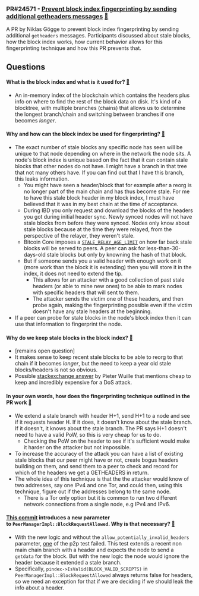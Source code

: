 ### PR#24571 - [Prevent block index fingerprinting by sending additional getheaders messages](https://github.com/bitcoin/bitcoin/pull/24571) [:eyes:](https://bitcoincore.reviews/24571)

A PR by Niklas Gögge to prevent block index fingerprinting by sending additional `getheaders` messages. Participants discussed about stale blocks, how the block index works, how current behavior allows for this fingerprinting technique and how this PR prevents that. 

## Questions

#### What is the block index and what is it used for? [:link:](https://bitcoincore.reviews/24571#l-17)

- An in-memory index of the blockchain which contains the headers plus info on where to find the rest of the block data on disk. It's kind of a blocktree, with multiple branches (chains) that allows us to determine the longest branch/chain and switching between branches if one becomes _longer_.


#### Why and how can the block index be used for fingerprinting? [:link:](https://bitcoincore.reviews/24571#l-28) 

- The exact number of stale blocks any specific node has seen will be unique to that node depending on where in the network the node sits. A node's block index is unique based on the fact that it can contain stale blocks that other nodes do not have. I might have a branch in that tree that not many others have. If you can find out that I have this branch, this leaks information.
	-  You might have seen a header/block that for example after a reorg is no longer part of the main chain and has thus become stale. For me to have this stale block header in my block index, I must have believed that it was in my best chain at the time of acceptance.
	-  During IBD you only request and download the blocks of the headers you got during initial header sync. Newly synced nodes will not have stale blocks from before they were synced. Nodes only know about stale blocks because at the time they were relayed, from the perspective of the relayer, they weren't stale.
	- Bitcoin Core imposes a [`STALE_RELAY_AGE_LIMIT`](https://github.com/bitcoin-core-review-club/bitcoin/blob/pr24571/src/net_processing.cpp#L78) on how far back stale blocks will be served to peers. A peer can ask for less-than-30-days-old stale blocks but only by knowning the hash of that block. 
	-  But if someone sends you a valid header with enough work on it (more work than the block it is extending) then you will store it in the index, it does not need to extend the tip.
		- This allows for an attacker with a good collection of past stale headers (or able to mine new ones) to be able to mark nodes with specific headers that will sent to them. 
		- The attacker sends the victim one of these headers, and then probe again, making the fingerprinting possible even if the victim doesn't have any stale headers at the beginning.
- If a peer can probe for stale blocks in the node's block index then it can use that information to fingerprint the node.

#### Why do we keep stale blocks in the block index? [:link:](https://bitcoincore.reviews/24571#l-63)

- [remains open question]
- It makes sense to keep recent stale blocks to be able to reorg to that chain if it becomes _longer_, but the need to keep a year old stale blocks/headers is not so obvious.
- Possible [stackexchange answer](https://bitcoin.stackexchange.com/a/93895/132672) by Pieter Wuille that mentions cheap to keep and incredibly expensive for a DoS attack.


#### In your own words, how does the fingerprinting technique outlined in the PR work [:link:](https://bitcoincore.reviews/24571#l-75)

- We extend a stale branch with header H+1, send H+1 to a node and see if it requests header H. If it does, it doesn't know about the stale branch. If it doesn't, it knows about the stale branch. The PR says H+1 doesn't need to have a valid PoW, so this is very cheap for us to do.
	- Checking the PoW on the header to see if it's sufficient would make it harder on the attacker but not impossible.
- To increase the accuracy of the attack you can have a list of existing stale blocks that our peer might have or not, create bogus headers building on them, and send them to a peer to check and record for which of the headers we get a GETHEADERS in return.
- The whole idea of this technique is that the the attacker would know of two addresses, say one IPv4 and one Tor, and could then, using this technique, figure out if the addresses belong to the same node.
	- There is a Tor only option but it is common to run two different network connections from a single node, e.g IPv4 and IPv6.


#### [This commit](https://github.com/bitcoin/bitcoin/pull/24571/commits/18fa51e06a37270341e1d5a7ab3b3cb14d7fa3fd) introduces a new parameter to `PeerManagerImpl::BlockRequestAllowed`. Why is that necessary? [:link:](https://bitcoincore.reviews/24571#l-108)

- With the new logic and without the `allow_potentially_invalid_headers` parameter, [one](https://github.com/bitcoin/bitcoin/blob/41720a1f540ef3c16a283a6cce6f0a63552a4937/test/functional/p2p_sendheaders.py#L497-L501) of the p2p test failed. This test extends a recent non main chain branch with a header and expects the node to send a `getdata` for the block. But with the new logic the node would ignore the header because it extended a stale branch.
- Specifically, `pindex->IsValid(BLOCK_VALID_SCRIPTS)` in `PeerManagerImpl::BlockRequestAllowed` always returns false for headers, so we need an exception for that if we are deciding if we should leak the info about a header.
